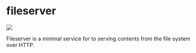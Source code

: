 # fileserver

[![](https://badge.imagelayers.io/hkjn/fileserver:latest.svg)](https://imagelayers.io/?images=hkjn/fileserver:latest 'Get your own badge on imagelayers.io')

Fileserver is a minimal service for to serving contents from the file system over HTTP.